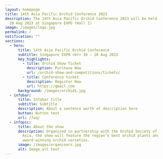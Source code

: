 ```yaml
---
layout: homepage
title: 14th Asia Pacific Orchid Conference 2023
description: The 14th Asia Pacific Orchid Conference 2023 will be held from 16 –
  20 Aug 2023 at Singapore EXPO (Hall 2)
image: /images/logo.jpg
permalink: /
notification: ""
sections:
  - hero:
      title: 14th Asia Pacific Orchid Conference
      subtitle: Singapore EXPO <br> 16 – 20 Aug 2023
      key_highlights:
        - title: Orchid Show Ticket
          description: Purchase Now
          url: /orchid-show-and-competitions/tickets/
        - title: Conference ticket
          description: Register Now
          url: https://gmail.com
      background: /images/orchid1.jpg
  - infobar:
      title: Infobar title
      subtitle: Subtitle
      description: About a sentence worth of description here
      button: Button text
      url: /faq/
  - infopic:
      title: About the show
      description: Organised in partnership with the Orchid Society of South East
        Asia, the show will feature the region’s best orchid plants and
        award-winning orchid varieties.
      image: /images/organisers.jpg
      alt: Image alt text
---
```

